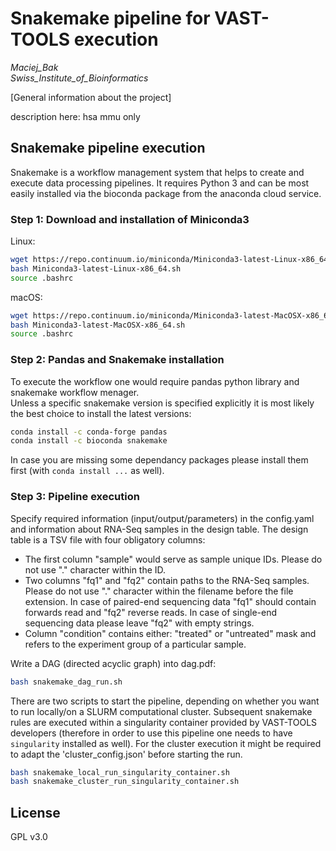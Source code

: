 # Snakemake pipeline for VAST-TOOLS execution
*Maciej_Bak  
Swiss_Institute_of_Bioinformatics*

[General information about the project]

description here: hsa mmu only

## Snakemake pipeline execution
Snakemake is a workflow management system that helps to create and execute data processing pipelines. It requires Python 3 and can be most easily installed via the bioconda package from the anaconda cloud service.

### Step 1: Download and installation of Miniconda3
Linux:
  ```bash
  wget https://repo.continuum.io/miniconda/Miniconda3-latest-Linux-x86_64.sh
  bash Miniconda3-latest-Linux-x86_64.sh
  source .bashrc
  ```

macOS:
  ```bash
  wget https://repo.continuum.io/miniconda/Miniconda3-latest-MacOSX-x86_64.sh
  bash Miniconda3-latest-MacOSX-x86_64.sh
  source .bashrc
  ```

### Step 2: Pandas and Snakemake installation

To execute the workflow one would require pandas python library and snakemake workflow menager.  
Unless a  specific snakemake version is specified explicitly it is most likely the best choice to install the latest versions:
  ```bash
  conda install -c conda-forge pandas
  conda install -c bioconda snakemake
  ```

In case you are missing some dependancy packages please install them first (with `conda install ...` as well).

### Step 3: Pipeline execution
Specify required information (input/output/parameters) in the config.yaml and information about RNA-Seq samples in the design table. The design table is a TSV file with four obligatory columns:
* The first column "sample" would serve as sample unique IDs. Please do not use "." character within the ID.
* Two columns "fq1" and "fq2" contain paths to the RNA-Seq samples. Please do not use "." character within the filename before the file extension. In case of paired-end sequencing data "fq1" should contain forwards read and "fq2" reverse reads. In case of single-end sequencing data please leave "fq2" with empty strings.
* Column "condition" contains either: "treated" or "untreated" mask and refers to the experiment group of a particular sample.

Write a DAG (directed acyclic graph) into dag.pdf:
  ```bash
  bash snakemake_dag_run.sh
  ```

There are two scripts to start the pipeline, depending on whether you want to run locally/on a SLURM computational cluster. Subsequent snakemake rules are executed within a singularity container provided by VAST-TOOLS developers (therefore in order to use this pipeline one needs to have `singularity` installed as well). For the cluster execution it might be required to adapt the 'cluster_config.json' before starting the run.
  ```bash
  bash snakemake_local_run_singularity_container.sh
  bash snakemake_cluster_run_singularity_container.sh
  ```

## License

GPL v3.0
